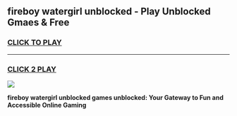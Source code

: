 
## fireboy watergirl unblocked - Play Unblocked Gmaes & Free
<h3>
<a href="https://news.freeplayer.one?title=fireboy_watergirl_unblocked&ref=16F">CLICK TO PLAY</a></h3>
<hr>

<h3>
<a href="https://news.freeplayer.one?title=fireboy_watergirl_unblocked&ref=16F">CLICK 2 PLAY</a>
  
</h3>

<a href="https://news.freeplayer.one?title=fireboy_watergirl_unblocked&ref=16F/"><img src="https://clearcache.store/games.png"></a>


**fireboy watergirl unblocked games unblocked: Your Gateway to Fun and Accessible Online Gaming**
